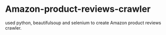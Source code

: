 # Amazon-product-reviews-crawler
used python, beautifulsoup and selenium to create Amazon product reviews crawler.
